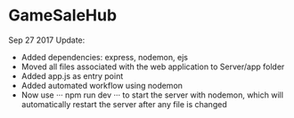 # GameSaleHub

Sep 27 2017 Update:
* Added dependencies: express, nodemon, ejs
* Moved all files associated with the web application to Server/app folder
* Added app.js as entry point
* Added automated workflow using nodemon
* Now use ··· npm run dev ··· to start the server with nodemon, which will automatically restart the server after any file is changed